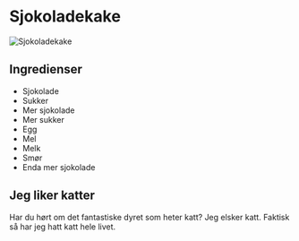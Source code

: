 # Sjokoladekake

![Sjokoladekake](https://res.cloudinary.com/norgesgruppen/image/upload/c_fill,f_auto,h_450,q_auto,w_800/fyla2xop428teqdkwumk.jpg)

## Ingredienser

- Sjokolade
- Sukker
- Mer sjokolade
- Mer sukker
- Egg
- Mel
- Melk
- Smør
- Enda mer sjokolade



## Jeg liker katter
Har du hørt om det fantastiske dyret som heter katt? Jeg elsker katt. Faktisk så har jeg hatt katt hele livet. 
